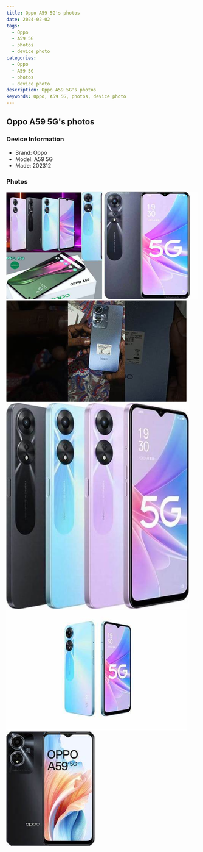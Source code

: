 ```yaml
---
title: Oppo A59 5G's photos
date: 2024-02-02
tags: 
  - Oppo
  - A59 5G
  - photos
  - device photo
categories: 
  - Oppo
  - A59 5G
  - photos
  - device photo
description: Oppo A59 5G's photos
keywords: Oppo, A59 5G, photos, device photo
---
```


## Oppo A59 5G's photos

### Device Information

- Brand: Oppo
- Model: A59 5G
- Made: 202312

### Photos

![/images/best-assets/devices/oppo/oppo-a59-5g/1.jpg](/images/best-assets/devices/oppo/oppo-a59-5g/1.jpg)
![/images/best-assets/devices/oppo/oppo-a59-5g/2.jpg](/images/best-assets/devices/oppo/oppo-a59-5g/2.jpg)
![/images/best-assets/devices/oppo/oppo-a59-5g/3.jpg](/images/best-assets/devices/oppo/oppo-a59-5g/3.jpg)
![/images/best-assets/devices/oppo/oppo-a59-5g/4.jpg](/images/best-assets/devices/oppo/oppo-a59-5g/4.jpg)
![/images/best-assets/devices/oppo/oppo-a59-5g/5.jpg](/images/best-assets/devices/oppo/oppo-a59-5g/5.jpg)
